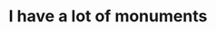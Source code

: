 ---
pid: mx112
title: I have a lot of monuments
location_transcription: grand mom house
coordinates: "[-75.225319872831, 39.952648484183]"
zipcode: 
gen_neighborhood: 
neighborhood: 
outside_phl: 
age: '11'
age_range: 6-13
instagram: 
image_file_name: mx_112.jpg
proposal_transcription: 
topic: Unknown
topic_summary: '0'
type: Other No Form
keywords_other: 
credit: Shabreah
image_labels: Nails Salons
twitter: 
facebook: 
permalink: "/monuments/mx112/"
layout: item-page
---